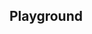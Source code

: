 <script setup>
import SwaggerUI from "@/swagger/view/SwaggerUI.vue"

import baseAllAbsWithQueryJson from "@/swagger/json/records/solr/all-record-permit-with-query.json";
import irccAllAbsWithQueryJson from "@/swagger/json/ircc/solr/all-record-permit-with-query.json";

import baseAllAbsPermitJson from "@/swagger/json/records/solr/all-record-permit.json";
import irccAllAbsPermitJson from "@/swagger/json/ircc/solr/all-record-permit.json";

import baseAllAbsPermitWithCountryJson from "@/swagger/json/records/solr/all-record-with-country.json";
import irccAllAbsPermitWithCountryJson from "@/swagger/json/ircc/solr/all-record-with-country.json";

import baseAllAbsPermitWithRegionJson from "@/swagger/json/records/solr/all-record-with-region.json";
import irccAllAbsPermitWithRegionJson from "@/swagger/json/ircc/solr/all-record-with-region.json";

import baseAllAbsPermitWithSubFiltersJson from "@/swagger/json/records/solr/all-record-with-subfilters.json";
import irccAllAbsPermitWithSubFiltersJson from "@/swagger/json/ircc/solr/all-record-with-subfilters.json";

function mergeJson(base, specific) {
  const merged = JSON.parse(JSON.stringify(base));
  merged.paths["/index"].get.parameters[0].schema.example = specific.example;
  return merged;
}


const swaggerSpecs = [
  { json:mergeJson(baseAllAbsWithQueryJson, irccAllAbsWithQueryJson), protected: false },
  { json: mergeJson(baseAllAbsPermitJson, irccAllAbsPermitJson), protected: false },
  { json: mergeJson(baseAllAbsPermitWithCountryJson, irccAllAbsPermitWithCountryJson), protected: false },
  { json: mergeJson(baseAllAbsPermitWithRegionJson, irccAllAbsPermitWithRegionJson), protected: false },
  { json: mergeJson(baseAllAbsPermitWithSubFiltersJson, irccAllAbsPermitWithSubFiltersJson), protected: false },
];

</script>

<!--@include: @/../components/records/solr.md-->

## Playground

<SwaggerUI :swaggerSpecs="swaggerSpecs"/>
